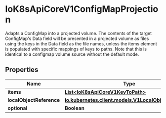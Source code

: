 

# IoK8sApiCoreV1ConfigMapProjection

Adapts a ConfigMap into a projected volume.  The contents of the target ConfigMap's Data field will be presented in a projected volume as files using the keys in the Data field as the file names, unless the items element is populated with specific mappings of keys to paths. Note that this is identical to a configmap volume source without the default mode.
## Properties

Name | Type | Description | Notes
------------ | ------------- | ------------- | -------------
**items** | [**List&lt;IoK8sApiCoreV1KeyToPath&gt;**](IoK8sApiCoreV1KeyToPath.md) |  |  [optional]
**localObjectReference** | [**io.kubernetes.client.models.V1LocalObjectReference**](io.kubernetes.client.models.V1LocalObjectReference.md) |  |  [optional]
**optional** | **Boolean** |  |  [optional]



